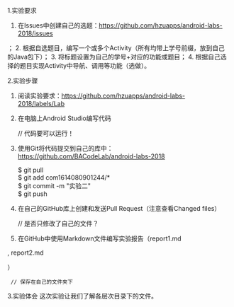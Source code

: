 1.实验要求
 
 1. 在Issues中创建自己的选题：https://github.com/hzuapps/android-labs-2018/issues 
 
  ；
 2. 根据自选题目，编写一个或多个Activity（所有均带上学号前缀，放到自己的Java包下）；
 3. 将标题设置为自己的学号+对应的功能或题目；
 4. 根据自己选择的题目实现Activity中导航、调用等功能（选做）。
 
 2.实验步骤
 
 1. 阅读实验要求：https://github.com/hzuapps/android-labs-2018/labels/Lab 
 
    
 2. 在电脑上Android Studio编写代码  
 
     // 代码要可以运行！
 
 1. 使用Git将代码提交到自己的库中：https://github.com/BACodeLab/android-labs-2018 
 
 
     $ git pull  
     $ git add com1614080901244/*  
     $ git commit -m "实验二"  
    $ git push
 
 1. 在自己的GitHub库上创建和发送Pull Request（注意查看Changed files）  
 
     // 是否只修改了自己的文件？
 
 1. 在GitHub中使用Markdown文件编写实验报告（report1.md 
 
 , report2.md 
 
 ）  
 
     // 保存在自己的文件夹下
 
 3.实验体会
这次实验让我们了解各层次目录下的文件。
